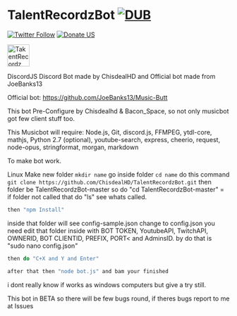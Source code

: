 # TalentRecordzBot [![DUB](https://img.shields.io/dub/l/vibe-d.svg?style=flat-square)](https://github.com/ChisdealHD/TalentRecordzBot)
[![Twitter Follow](https://img.shields.io/twitter/follow/espadrine.svg?style=social&label=Follow)](http://twitter.com/chisdeal2013)
[![Donate US](https://img.shields.io/badge/Donate%20US-Goal%20%243000%20support!-blue.svg)](http://streamjar.tv/tip/chisdealhd)

<img src="https://cdn.discordapp.com/attachments/263639645647142912/264362236913516545/vaavassvasv_copy.png" alt="TakentRecordz" style="width:50px;height:50px;">

DiscordJS Discord Bot made by ChisdealHD and Official bot made from JoeBanks13

Official bot: https://github.com/JoeBanks13/Music-Butt

This bot Pre-Configure by Chisdealhd & Bacon_Space, so not only musicbot got few client stuff too.

This Musicbot will require: Node.js, Git, discord.js, FFMPEG, ytdl-core, mathjs, Python 2.7 (optional), youtube-search, express, cheerio, request, node-opus, stringformat, morgan, markdown

To make bot work.

Linux
Make new folder ```mkdir name```
go inside folder ```cd name```
do this command ```git clone https://github.com/ChisdealHD/TalentRecordzBot.git```
then folder be TalentRecordzBot-master so do "cd TalentRecordzBot-master" = if folder not called that do "ls" see whats called.
```Javascript
then "npm Install"
```
inside that folder will see config-sample.json change to config.json you need edit that folder inside with BOT TOKEN, YoutubeAPI, TwitchAPI, OWNERID, BOT CLIENTID, PREFIX, PORT< and AdminsID. by do that is "sudo nano config.json"
```Javascript
then do "C+X and Y and Enter"
```
```Javascript
after that then "node bot.js" and bam your finished
```

i dont really know if  works as windows computers but give a try still.

This bot in BETA so there will be few bugs round, if theres bugs report to me at Issues
